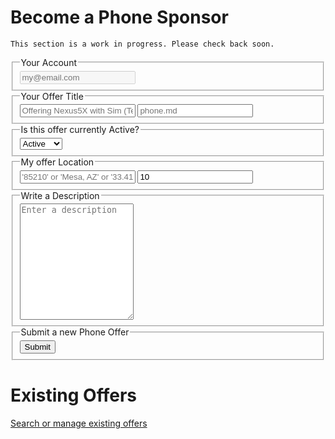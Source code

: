 

# Become a Phone Sponsor


```
This section is a work in progress. Please check back soon.
```


<form action="post.action.js">
  <fieldset>
    <legend>Your Account</legend>
    <label title="Email">
        <input name="email" type="text" placeholder="my@email.com" disabled required/>
        <session for="email"></session>
    </label>
  </fieldset>
  <fieldset>
    <legend>Your Offer Title</legend>
    <label title="Title">
        <input type="text" name="title" placeholder="Offering Nexus5X with Sim (Text & Talk)" required />
    </label>
    <label title="File Name">
        <input type="text" name="fileName" placeholder="phone.md" required />
    </label>
  </fieldset>
  <fieldset>
    <legend>Is this offer currently Active?</legend>
    <label title="Status">
        <select name="status" id="status">
          <option>Active</option>
          <option>Inactive</option>
        </select>
    </label>
  </fieldset>
  <fieldset>
    <legend>My offer Location</legend>
    <label title="Location">
        <input name="location" type="text" placeholder="'85210' or 'Mesa, AZ' or '33.4115946,-111.8449462'" required />
        <location for="location"></location>
    </label>
    <label title="Distance (mi.)">
        <input name="distance" type="number" placeholder="10 (miles)" value="10" />
    </label>
  </fieldset>
  <fieldset>
    <legend>Write a Description</legend>
    <label title="Description">
        <textarea name="description" rows="12" placeholder="Enter a description" required></textarea>
    </label>
  </fieldset>
  <fieldset>
    <legend>Submit a new Phone Offer</legend>
    <button type="submit">Submit</button>
  </fieldset>
</form>

# Existing Offers

[Search or manage existing offers](index.md)